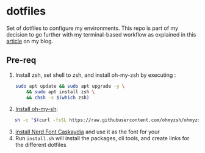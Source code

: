 # dotfiles
Set of dotfiles to configure my environments. This repo is part of my decision to go further with my terminal-based workflow as explained in this [article](https://erichammel.xyz/posts/going-terminal-based/) on my blog.

## Pre-req
1. Install zsh, set shell to zsh, and install oh-my-zsh by executing :
    ```bash
    sudo apt update && sudo apt upgrade -y \
        && sudo apt install zsh \
        && chsh -s $(which zsh)
    ```
2. [Install oh-my-sh](https://github.com/ohmyzsh/ohmyzsh#basic-installation):
 ```bash
    sh -c "$(curl -fsSL https://raw.githubusercontent.com/ohmyzsh/ohmyzsh/master/tools/install.sh)"
```
3. [install Nerd Font Caskaydia](https://github.com/ryanoasis/nerd-fonts/releases/download/v2.1.0/CascadiaCode.zip) and use it as the font for your
4. Run `install.sh` will install the packages, cli tools, and create links for the different dotfiles
